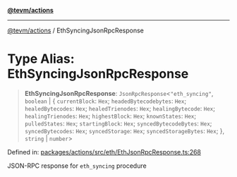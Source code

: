 [**@tevm/actions**](../README.md)

***

[@tevm/actions](../globals.md) / EthSyncingJsonRpcResponse

# Type Alias: EthSyncingJsonRpcResponse

> **EthSyncingJsonRpcResponse**: `JsonRpcResponse`\<`"eth_syncing"`, `boolean` \| \{ `currentBlock`: `Hex`; `headedBytecodebytes`: `Hex`; `healedBytecodes`: `Hex`; `healedTrienodes`: `Hex`; `healingBytecode`: `Hex`; `healingTrienodes`: `Hex`; `highestBlock`: `Hex`; `knownStates`: `Hex`; `pulledStates`: `Hex`; `startingBlock`: `Hex`; `syncedBytecodeBytes`: `Hex`; `syncedBytecodes`: `Hex`; `syncedStorage`: `Hex`; `syncedStorageBytes`: `Hex`; \}, `string` \| `number`\>

Defined in: [packages/actions/src/eth/EthJsonRpcResponse.ts:268](https://github.com/evmts/tevm-monorepo/blob/main/packages/actions/src/eth/EthJsonRpcResponse.ts#L268)

JSON-RPC response for `eth_syncing` procedure
